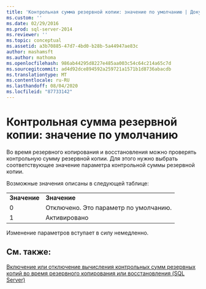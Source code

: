 ```yaml
---
title: 'Контрольная сумма резервной копии: значение по умолчанию | Документы Майкрософт'
ms.custom: ''
ms.date: 02/29/2016
ms.prod: sql-server-2014
ms.reviewer: ''
ms.topic: conceptual
ms.assetid: a3b70885-47d7-4bd0-b28b-5a44947ae83c
author: mashamsft
ms.author: mathoma
ms.openlocfilehash: 986ab44295d8227e485aa003c54c64c214a65c7d
ms.sourcegitcommit: ad4d92dce894592a259721a1571b1d8736abacdb
ms.translationtype: MT
ms.contentlocale: ru-RU
ms.lasthandoff: 08/04/2020
ms.locfileid: "87733142"
---
```

# <a name="backup-checksum-default"></a>Контрольная сумма резервной копии: значение по умолчанию
  Во время резервного копирования и восстановления можно проверять контрольную сумму резервной копии. Для этого нужно выбрать соответствующее значение параметра контрольной суммы резервной копии.  
  
 Возможные значения описаны в следующей таблице:  
  
|||  
|-|-|  
|**Значение**|**Значение**|  
|0|Отключено. Это параметр по умолчанию.|  
|1|Активировано|  
  
 Изменение параметров вступает в силу немедленно.  
  
## <a name="see-also"></a>См. также:  
 [Включение или отключение вычисления контрольных сумм резервных копий во время резервного копирования или восстановления (SQL Server)](../relational-databases/backup-restore/enable-or-disable-backup-checksums-during-backup-or-restore-sql-server.md)  
  
  
